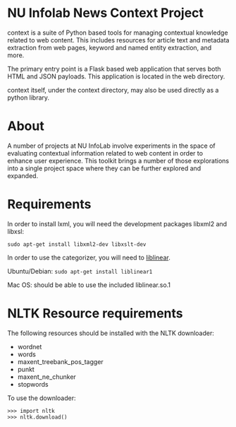 # NU Infolab News Context Project

context is a suite of Python based tools for managing contextual knowledge related to web content. This includes resources for article text and metadata extraction from web pages, keyword and named entity extraction, and more.

The primary entry point is a Flask based web application that serves both HTML and JSON payloads. This application is located in the web directory.

context itself, under the context directory, may also be used directly as a python library.  

# About

A number of projects at NU InfoLab involve experiments in the space of evaluating contextual information related to web content in order to enhance user experience. This toolkit brings a number of those explorations into a single project space where they can be further explored and expanded.


# Requirements

In order to install lxml, you will need the development packages libxml2 and libxsl:

```
sudo apt-get install libxml2-dev libxslt-dev
```

In order to use the categorizer, you will need to [liblinear](http://www.csie.ntu.edu.tw/%7Ecjlin/liblinear/).

Ubuntu/Debian: ```sudo apt-get install liblinear1```

Mac OS:  should be able to use the included liblinear.so.1


# NLTK Resource requirements

The following resources should be installed with the NLTK downloader:

  * wordnet
  * words
  * maxent_treebank_pos_tagger
  * punkt
  * maxent_ne_chunker
  * stopwords

To use the downloader:

```
>>> import nltk
>>> nltk.download()
```
